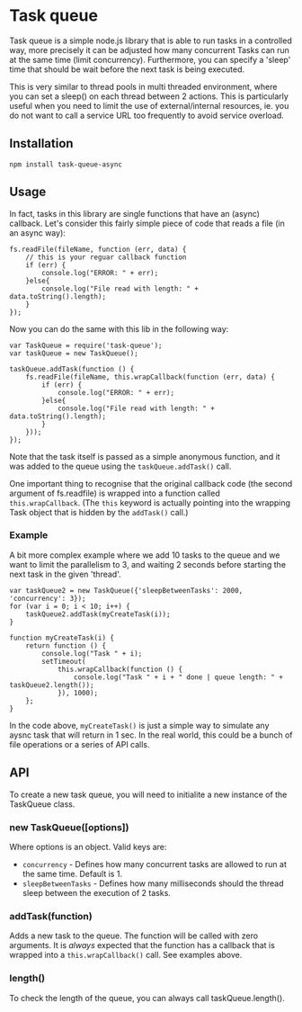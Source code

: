 # Task queue

Task queue is a simple node.js library that is able to run tasks in a controlled
way, more precisely it can be adjusted how many concurrent Tasks can run at the
same time (limit concurrency). Furthermore, you can specify a 'sleep' time that
should be wait before the next task is being executed.

This is very similar to thread pools in multi threaded environment, where you
can set a sleep() on each thread between 2 actions. This is particularly useful
when you need to limit the use of external/internal resources, ie. you do not
want to call a service URL too frequently to avoid service overload.

## Installation

```
npm install task-queue-async
```

## Usage

In fact, tasks in this library are single functions that have an (async)
callback. Let's consider this fairly simple piece of code that reads a file
 (in an async way):
```
fs.readFile(fileName, function (err, data) {
    // this is your reguar callback function
    if (err) {
        console.log("ERROR: " + err);
    }else{
        console.log("File read with length: " + data.toString().length);
    }
});
```

Now you can do the same with this lib in the following way:
```
var TaskQueue = require('task-queue');
var taskQueue = new TaskQueue();

taskQueue.addTask(function () {
    fs.readFile(fileName, this.wrapCallback(function (err, data) {
        if (err) {
            console.log("ERROR: " + err);
        }else{
            console.log("File read with length: " + data.toString().length);
        }
    }));
});
```

Note that the task itself is passed as a simple anonymous function, and it was
added to the queue using the `taskQueue.addTask()` call.

One important thing to recognise that the original callback code (the second
argument of fs.readfile) is wrapped into a function called `this.wrapCallback`.
(The `this` keyword is actually pointing into the wrapping Task object that is
hidden by the `addTask()` call.)

### Example
A bit more complex example where we add 10 tasks to the queue and we want to
limit the parallelism to 3, and waiting 2 seconds before starting the next task
in the given 'thread'.

```
var taskQueue2 = new TaskQueue({'sleepBetweenTasks': 2000, 'concurrency': 3});
for (var i = 0; i < 10; i++) {
    taskQueue2.addTask(myCreateTask(i));
}

function myCreateTask(i) {
    return function () {
        console.log("Task " + i);
        setTimeout(
            this.wrapCallback(function () {
                console.log("Task " + i + " done | queue length: " + taskQueue2.length());
            }), 1000);
    };
}
```
In the code above, `myCreateTask()` is just a simple way to simulate any aysnc
task that will return in 1 sec. In the real world, this could be a bunch of file
operations or a series of API calls.

## API
To create a new task queue, you will need to initialite a new instance of the
TaskQueue class.

### new TaskQueue([options])
Where options is an object. Valid keys are:
* `concurrency` - Defines how many concurrent tasks are allowed to run at the
same time. Default is 1.
* `sleepBetweenTasks` - Defines how many milliseconds should the thread sleep
between the execution of 2 tasks.

### addTask(function)
Adds a new task to the queue. The function will be called with zero arguments.
It is _always_ expected that the function has a callback that is wrapped into
a `this.wrapCallback()` call. See examples above.

### length()
To check the length of the queue, you can always call taskQueue.length().
